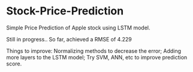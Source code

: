 # Stock-Price-Prediction
Simple Price Prediction of Apple stock using LSTM model. 

Still in progress.. So far, achieved a RMSE of 4.229

Things to improve: Normalizing methods to decrease the error; Adding more layers to the LSTM model; Try SVM, ANN, etc to improve prediction score.
